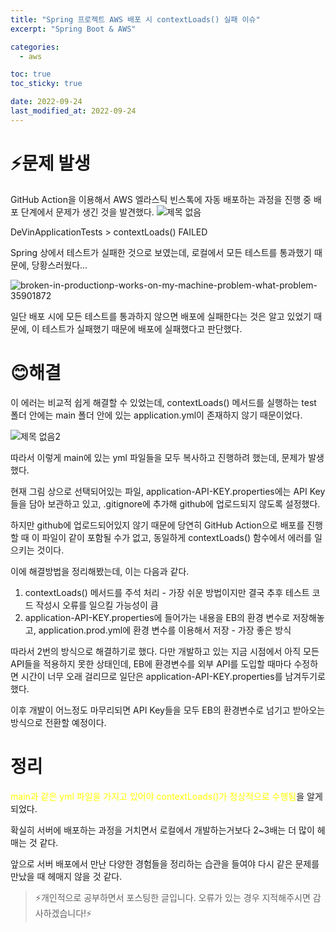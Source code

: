 ```yaml
---
title: "Spring 프로젝트 AWS 배포 시 contextLoads() 실패 이슈"
excerpt: "Spring Boot & AWS"

categories:
  - aws

toc: true
toc_sticky: true

date: 2022-09-24
last_modified_at: 2022-09-24
---
```


# ⚡문제 발생

GitHub Action을 이용해서 AWS 엘라스틱 빈스톡에 자동 배포하는 과정을 진행 중 배포 단계에서 문제가 생긴 것을 발견했다.
![제목 없음](https://user-images.githubusercontent.com/66549638/201134438-142ce661-d14c-4adc-89ea-97c6ed7a7ec2.png)

DeVinApplicationTests > contextLoads() FAILED

Spring 상에서 테스트가 실패한 것으로 보였는데, 로컬에서 모든 테스트를 통과했기 때문에, 당황스러웠다...

![broken-in-productionp-works-on-my-machine-problem-what-problem-35901872](https://user-images.githubusercontent.com/66549638/201135239-4dda829c-8375-418b-a21e-6e14ad031aaa.png)

일단 배포 시에 모든 테스트를 통과하지 않으면 배포에 실패한다는 것은 알고 있었기 때문에, 이 테스트가 실패했기 때문에 배포에 실패했다고 판단했다.


# 😊해결

이 에러는 비교적 쉽게 해결할 수 있었는데, contextLoads() 메서드를 실행하는 test 폴더 안에는 main 폴더 안에 있는 application.yml이 존재하지 않기 때문이었다.

![제목 없음2](https://user-images.githubusercontent.com/66549638/201136068-fb3f0c8f-f474-42f6-b1c1-b14823d4b2b6.png)

따라서 이렇게 main에 있는 yml 파일들을 모두 복사하고 진행하려 했는데, 문제가 발생했다.

현재 그림 상으로 선택되어있는 파일, application-API-KEY.properties에는 API Key들을 담아 보관하고 있고, .gitignore에 추가해 github에 업로드되지 않도록 설정했다.

하지만 github에 업로드되어있지 않기 때문에 당연히 GitHub Action으로 배포를 진행할 때 이 파일이 같이 포함될 수가 없고, 동일하게 contextLoads() 함수에서 에러를 일으키는 것이다.

이에 해결방법을 정리해봤는데, 이는 다음과 같다.

1. contextLoads() 메서드를 주석 처리 - 가장 쉬운 방법이지만 결국 추후 테스트 코드 작성시 오류를 일으킬 가능성이 큼
2. application-API-KEY.properties에 들어가는 내용을 EB의 환경 변수로 저장해놓고, application.prod.yml에 환경 변수를 이용해서 저장 - 가장 좋은 방식

따라서 2번의 방식으로 해결하기로 했다. 다만 개발하고 있는 지금 시점에서 아직 모든 API들을 적용하지 못한 상태인데, EB에 환경변수를 외부 API를 도입할 때마다 수정하면 시간이 너무 오래 걸리므로 일단은 application-API-KEY.properties를 남겨두기로 했다.

이후 개발이 어느정도 마무리되면 API Key들을 모두 EB의 환경변수로 넘기고 받아오는 방식으로 전환할 예정이다.


# 정리
<span style="color:yellow">main과 같은 yml 파일을 가지고 있어야 contextLoads()가 정상적으로 수행됨</span>을 알게 되었다.

확실히 서버에 배포하는 과정을 거치면서 로컬에서 개발하는거보다 2~3배는 더 많이 헤매는 것 같다.

앞으로 서버 배포에서 만난 다양한 경험들을 정리하는 습관을 들여야 다시 같은 문제를 만났을 때 헤매지 않을 것 같다.



> ⚡개인적으로 공부하면서 포스팅한 글입니다. 오류가 있는 경우 지적해주시면 감사하겠습니다!⚡
